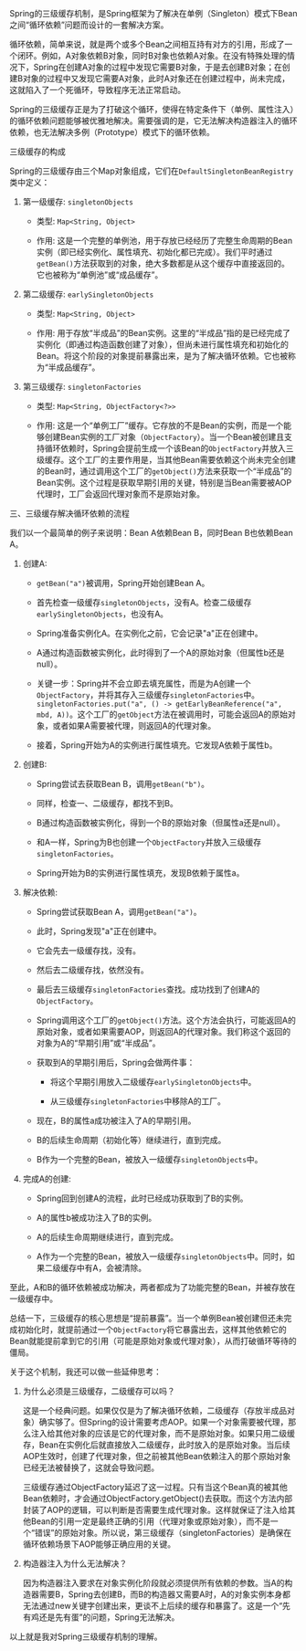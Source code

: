 
Spring的三级缓存机制，是Spring框架为了解决在单例（Singleton）模式下Bean之间“循环依赖”问题而设计的一套解决方案。

循环依赖，简单来说，就是两个或多个Bean之间相互持有对方的引用，形成了一个闭环。例如，A对象依赖B对象，同时B对象也依赖A对象。在没有特殊处理的情况下，Spring在创建A对象的过程中发现它需要B对象，于是去创建B对象；在创建B对象的过程中又发现它需要A对象，此时A对象还在创建过程中，尚未完成，这就陷入了一个死循环，导致程序无法正常启动。

Spring的三级缓存正是为了打破这个循环，使得在特定条件下（单例、属性注入）的循环依赖问题能够被优雅地解决。需要强调的是，它无法解决构造器注入的循环依赖，也无法解决多例（Prototype）模式下的循环依赖。

三级缓存的构成

Spring的三级缓存由三个Map对象组成，它们在`DefaultSingletonBeanRegistry`类中定义：

1. 第一级缓存: `singletonObjects`
    
    - 类型: `Map<String, Object>`
        
    - 作用: 这是一个完整的单例池，用于存放已经经历了完整生命周期的Bean实例（即已经实例化、属性填充、初始化都已完成）。我们平时通过`getBean()`方法获取到的对象，绝大多数都是从这个缓存中直接返回的。它也被称为“单例池”或“成品缓存”。
        
2. 第二级缓存: `earlySingletonObjects`
    
    - 类型: `Map<String, Object>`
        
    - 作用: 用于存放“半成品”的Bean实例。这里的“半成品”指的是已经完成了实例化（即通过构造函数创建了对象），但尚未进行属性填充和初始化的Bean。将这个阶段的对象提前暴露出来，是为了解决循环依赖。它也被称为“半成品缓存”。
        
3. 第三级缓存: `singletonFactories`
    
    - 类型: `Map<String, ObjectFactory<?>>`
        
    - 作用: 这是一个“单例工厂”缓存。它存放的不是Bean的实例，而是一个能够创建Bean实例的工厂对象（`ObjectFactory`）。当一个Bean被创建且支持循环依赖时，Spring会提前生成一个该Bean的`ObjectFactory`并放入三级缓存。这个工厂的主要作用是，当其他Bean需要依赖这个尚未完全创建的Bean时，通过调用这个工厂的`getObject()`方法来获取一个“半成品”的Bean实例。这个过程是获取早期引用的关键，特别是当Bean需要被AOP代理时，工厂会返回代理对象而不是原始对象。
        

三、三级缓存解决循环依赖的流程

我们以一个最简单的例子来说明：Bean A依赖Bean B，同时Bean B也依赖Bean A。

1. 创建A:
    
    - `getBean("a")`被调用，Spring开始创建Bean A。
        
    - 首先检查一级缓存`singletonObjects`，没有A。检查二级缓存`earlySingletonObjects`，也没有A。
        
    - Spring准备实例化A。在实例化之前，它会记录"a"正在创建中。
        
    - A通过构造函数被实例化，此时得到了一个A的原始对象（但属性b还是null）。
        
    - 关键一步：Spring并不会立即去填充属性，而是为A创建一个`ObjectFactory`，并将其存入三级缓存`singletonFactories`中。`singletonFactories.put("a", () -> getEarlyBeanReference("a", mbd, A))`。这个工厂的`getObject`方法在被调用时，可能会返回A的原始对象，或者如果A需要被代理，则返回A的代理对象。
        
    - 接着，Spring开始为A的实例进行属性填充。它发现A依赖于属性b。
        
2. 创建B:
    
    - Spring尝试去获取Bean B，调用`getBean("b")`。
        
    - 同样，检查一、二级缓存，都找不到B。
        
    - B通过构造函数被实例化，得到一个B的原始对象（但属性a还是null）。
        
    - 和A一样，Spring为B也创建一个`ObjectFactory`并放入三级缓存`singletonFactories`。
        
    - Spring开始为B的实例进行属性填充，发现B依赖于属性a。
        
3. 解决依赖:
    
    - Spring尝试获取Bean A，调用`getBean("a")`。
        
    - 此时，Spring发现"a"正在创建中。
        
    - 它会先去一级缓存找，没有。
        
    - 然后去二级缓存找，依然没有。
        
    - 最后去三级缓存`singletonFactories`查找。成功找到了创建A的`ObjectFactory`。
        
    - Spring调用这个工厂的`getObject()`方法。这个方法会执行，可能返回A的原始对象，或者如果需要AOP，则返回A的代理对象。我们称这个返回的对象为A的“早期引用”或“半成品”。
        
    - 获取到A的早期引用后，Spring会做两件事：
        
        - 将这个早期引用放入二级缓存`earlySingletonObjects`中。
            
        - 从三级缓存`singletonFactories`中移除A的工厂。
            
    - 现在，B的属性a成功被注入了A的早期引用。
        
    - B的后续生命周期（初始化等）继续进行，直到完成。
        
    - B作为一个完整的Bean，被放入一级缓存`singletonObjects`中。
        
4. 完成A的创建:
    
    - Spring回到创建A的流程，此时已经成功获取到了B的实例。
        
    - A的属性b被成功注入了B的实例。
        
    - A的后续生命周期继续进行，直到完成。
        
    - A作为一个完整的Bean，被放入一级缓存`singletonObjects`中。同时，如果二级缓存中有A，会被清除。
        

至此，A和B的循环依赖被成功解决，两者都成为了功能完整的Bean，并被存放在一级缓存中。

总结一下，三级缓存的核心思想是“提前暴露”。当一个单例Bean被创建但还未完成初始化时，就提前通过一个`ObjectFactory`将它暴露出去，这样其他依赖它的Bean就能提前拿到它的引用（可能是原始对象或代理对象），从而打破循环等待的僵局。

关于这个机制，我还可以做一些延伸思考：

1. 为什么必须是三级缓存，二级缓存可以吗？
    
    这是一个经典问题。如果仅仅是为了解决循环依赖，二级缓存（存放半成品对象）确实够了。但Spring的设计需要考虑AOP。如果一个对象需要被代理，那么注入给其他对象的应该是它的代理对象，而不是原始对象。如果只用二级缓存，Bean在实例化后就直接放入二级缓存，此时放入的是原始对象。当后续AOP生效时，创建了代理对象，但之前被其他Bean依赖注入的那个原始对象已经无法被替换了，这就会导致问题。
    
    三级缓存通过ObjectFactory延迟了这一过程。只有当这个Bean真的被其他Bean依赖时，才会通过ObjectFactory.getObject()去获取。而这个方法内部封装了AOP的逻辑，可以判断是否需要生成代理对象。这样就保证了注入给其他Bean的引用一定是最终正确的引用（代理对象或原始对象），而不是一个“错误”的原始对象。所以说，第三级缓存（singletonFactories）是确保在循环依赖场景下AOP能够正确应用的关键。
    
2. 构造器注入为什么无法解决？
    
    因为构造器注入要求在对象实例化阶段就必须提供所有依赖的参数。当A的构造器需要B，Spring去创建B，而B的构造器又需要A时，A的对象实例本身都无法通过new关键字创建出来，更谈不上后续的缓存和暴露了。这是一个“先有鸡还是先有蛋”的问题，Spring无法解决。
    

以上就是我对Spring三级缓存机制的理解。